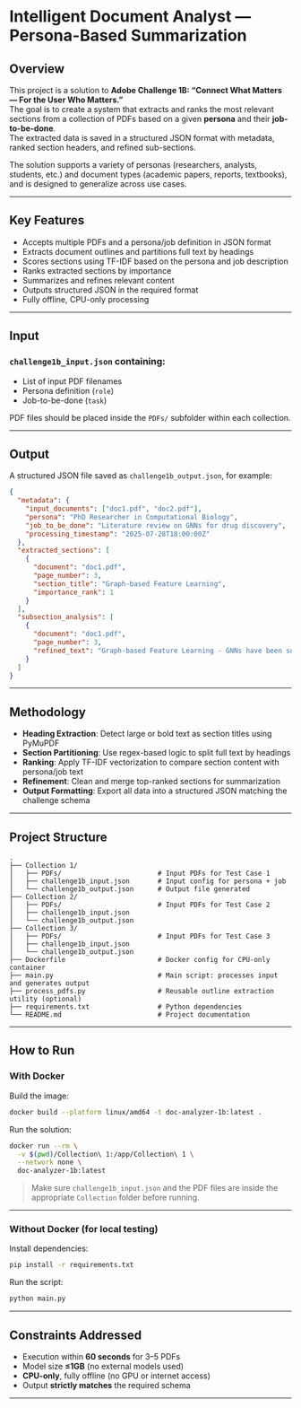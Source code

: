 
# Intelligent Document Analyst — Persona-Based Summarization

## Overview

This project is a solution to **Adobe Challenge 1B: “Connect What Matters — For the User Who Matters.”**  
The goal is to create a system that extracts and ranks the most relevant sections from a collection of PDFs based on a given **persona** and their **job-to-be-done**.  
The extracted data is saved in a structured JSON format with metadata, ranked section headers, and refined sub-sections.

The solution supports a variety of personas (researchers, analysts, students, etc.) and document types (academic papers, reports, textbooks), and is designed to generalize across use cases.

---

## Key Features

- Accepts multiple PDFs and a persona/job definition in JSON format  
- Extracts document outlines and partitions full text by headings  
- Scores sections using TF-IDF based on the persona and job description  
- Ranks extracted sections by importance  
- Summarizes and refines relevant content  
- Outputs structured JSON in the required format  
- Fully offline, CPU-only processing  

---

## Input

### `challenge1b_input.json` containing:
- List of input PDF filenames  
- Persona definition (`role`)  
- Job-to-be-done (`task`)  

PDF files should be placed inside the `PDFs/` subfolder within each collection.

---

## Output

A structured JSON file saved as `challenge1b_output.json`, for example:

```json
{
  "metadata": {
    "input_documents": ["doc1.pdf", "doc2.pdf"],
    "persona": "PhD Researcher in Computational Biology",
    "job_to_be_done": "Literature review on GNNs for drug discovery",
    "processing_timestamp": "2025-07-28T18:00:00Z"
  },
  "extracted_sections": [
    {
      "document": "doc1.pdf",
      "page_number": 3,
      "section_title": "Graph-based Feature Learning",
      "importance_rank": 1
    }
  ],
  "subsection_analysis": [
    {
      "document": "doc1.pdf",
      "page_number": 3,
      "refined_text": "Graph-based Feature Learning - GNNs have been successfully used in molecule property prediction..."
    }
  ]
}
```

---

## Methodology

- **Heading Extraction**: Detect large or bold text as section titles using PyMuPDF  
- **Section Partitioning**: Use regex-based logic to split full text by headings  
- **Ranking**: Apply TF-IDF vectorization to compare section content with persona/job text  
- **Refinement**: Clean and merge top-ranked sections for summarization  
- **Output Formatting**: Export all data into a structured JSON matching the challenge schema  

---

## Project Structure

```
.
├── Collection 1/
│   ├── PDFs/                        # Input PDFs for Test Case 1
│   ├── challenge1b_input.json       # Input config for persona + job
│   └── challenge1b_output.json      # Output file generated
├── Collection 2/
│   ├── PDFs/                        # Input PDFs for Test Case 2
│   ├── challenge1b_input.json
│   └── challenge1b_output.json
├── Collection 3/
│   ├── PDFs/                        # Input PDFs for Test Case 3
│   ├── challenge1b_input.json
│   └── challenge1b_output.json
├── Dockerfile                       # Docker config for CPU-only container
├── main.py                          # Main script: processes input and generates output
├── process_pdfs.py                  # Reusable outline extraction utility (optional)
├── requirements.txt                 # Python dependencies
└── README.md                        # Project documentation
```

---

## How to Run

### With Docker

Build the image:

```bash
docker build --platform linux/amd64 -t doc-analyzer-1b:latest .
```

Run the solution:

```bash
docker run --rm \
  -v $(pwd)/Collection\ 1:/app/Collection\ 1 \
  --network none \
  doc-analyzer-1b:latest
```

> Make sure `challenge1b_input.json` and the PDF files are inside the appropriate `Collection` folder before running.

---

### Without Docker (for local testing)

Install dependencies:

```bash
pip install -r requirements.txt
```

Run the script:

```bash
python main.py
```

---

## Constraints Addressed

- Execution within **60 seconds** for 3–5 PDFs  
- Model size **≤1GB** (no external models used)  
- **CPU-only**, fully offline (no GPU or internet access)  
- Output **strictly matches** the required schema  

---
